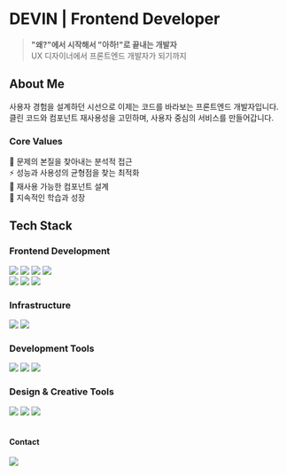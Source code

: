 # DEVIN | Frontend Developer

> **"왜?"에서 시작해서 "아하!"로 끝내는 개발자**  
> UX 디자이너에서 프론트엔드 개발자가 되기까지

## About Me

사용자 경험을 설계하던 시선으로 이제는 코드를 바라보는 프론트엔드 개발자입니다.  
클린 코드와 컴포넌트 재사용성을 고민하며, 사용자 중심의 서비스를 만들어갑니다.

### Core Values
 🎯 문제의 본질을 찾아내는 분석적 접근   
 ⚡ 성능과 사용성의 균형점을 찾는 최적화   
 🔄 재사용 가능한 컴포넌트 설계   
 🌱 지속적인 학습과 성장

## Tech Stack

### Frontend Development
<div>
  <img src="https://img.shields.io/badge/NEXT-000000?style=for-the-badge&logo=nextdotjs&logoColor=ffffff">
  <img src="https://img.shields.io/badge/React-61DAFB?style=for-the-badge&logo=react&logoColor=black">
  <img src="https://img.shields.io/badge/TypeScript-3178C6?style=for-the-badge&logo=typescript&logoColor=white">
  <img src="https://img.shields.io/badge/Zustand-8B4513?style=for-the-badge">
</div>
<div>
  <img src="https://img.shields.io/badge/HTML5-E34F26?style=for-the-badge&logo=html5&logoColor=ffffff">
  <img src="https://img.shields.io/badge/CSS3-1572B6?style=for-the-badge&logo=css3&logoColor=ffffff">
  <img src="https://img.shields.io/badge/Tailwind CSS-06B6D4?style=for-the-badge&logo=tailwindcss&logoColor=ffffff">
</div>

### Infrastructure
<div>
  <img src="https://img.shields.io/badge/AWS EC2-FF9900?style=for-the-badge&logo=amazonec2&logoColor=ffffff">
  <img src="https://img.shields.io/badge/Vercel-000000?style=for-the-badge&logo=vercel&logoColor=white">
</div>

### Development Tools
<div>
  <img src="https://img.shields.io/badge/git-F05032?style=for-the-badge&logo=git&logoColor=white">
  <img src="https://img.shields.io/badge/github-181717?style=for-the-badge&logo=github&logoColor=white">
  <img src="https://img.shields.io/badge/JIRA-0052CC?style=for-the-badge&logo=jira&logoColor=white">
</div>

### Design & Creative Tools
<div>
  <img src="https://img.shields.io/badge/FIGMA-5551FF?style=for-the-badge&logo=figma&logoColor=white">
  <img src="https://img.shields.io/badge/Adobe Creative-FF0000?style=for-the-badge&logo=adobe&logoColor=white">
  <img src="https://img.shields.io/badge/UI/UX Design-FF61F6?style=for-the-badge&logo=adobe&logoColor=white">
</div>

<br/>

#### Contact
<div>
  <a href="mailto:gr22nist@gmail.com">
    <img src="https://img.shields.io/badge/Gmail-EA4335?style=for-the-badge&logo=Gmail&logoColor=white">
  </a>
</div>
